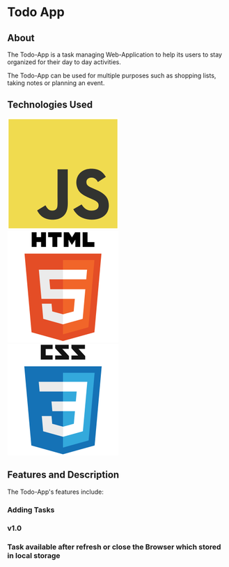<!-- @format -->

# Todo App

## About

The Todo-App is a task managing Web-Application to help its users to stay organized for their day to day activities.

The Todo-App can be used for multiple purposes such as shopping lists, taking notes or planning an event.

## Technologies Used

[![javascript](https://raw.githubusercontent.com/devicons/devicon/master/icons/javascript/javascript-original.svg)](https://developer.mozilla.org/en-US/docs/Web/JavaScript)[![html5](https://raw.githubusercontent.com/devicons/devicon/master/icons/html5/html5-original-wordmark.svg)](https://www.w3.org/html/)[![css3](https://raw.githubusercontent.com/devicons/devicon/master/icons/css3/css3-original-wordmark.svg)](https://www.w3schools.com/css/)

## Features and Description

The Todo-App's features include:

### Adding Tasks

### v1.0

### Task available after refresh or close the Browser which stored in local storage
